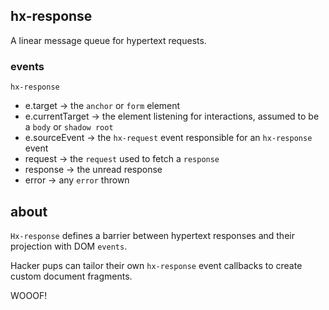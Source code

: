 ## hx-response

A linear message queue for hypertext requests.

### events

`hx-response`
- e.target -> the `anchor` or `form` element
- e.currentTarget -> the element listening for interactions, assumed to be a `body` or `shadow root`
- e.sourceEvent -> the `hx-request` event responsible for an `hx-response` event
- request -> the `request` used to fetch a `response`
- response -> the unread response
- error -> any `error` thrown

## about

`Hx-response` defines a barrier between hypertext responses and their projection with DOM `events`.

Hacker pups can tailor their own `hx-response` event callbacks to create custom document fragments.

WOOOF!
